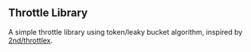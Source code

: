 ## Throttle Library
A simple throttle library using token/leaky bucket algorithm, inspired by [2nd/throttlex](https://github.com/2nd/throttlex).
